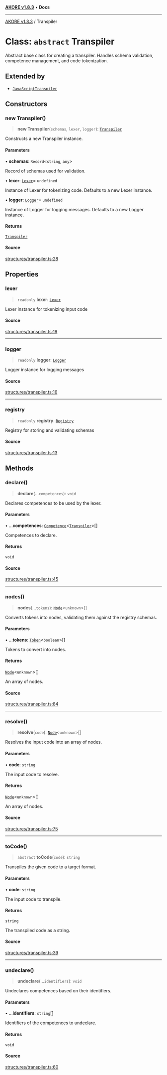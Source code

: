 [**AKORE v1.8.3**](../README.md) • **Docs**

***

[AKORE v1.8.3](../globals.md) / Transpiler

# Class: `abstract` Transpiler

Abstract base class for creating a transpiler.
Handles schema validation, competence management, and code tokenization.

## Extended by

- [`JavaScriptTranspiler`](JavaScriptTranspiler.md)

## Constructors

### new Transpiler()

> **new Transpiler**(`schemas`, `lexer`, `logger`): [`Transpiler`](Transpiler.md)

Constructs a new Transpiler instance.

#### Parameters

• **schemas**: `Record`\<`string`, `any`\>

Record of schemas used for validation.

• **lexer**: [`Lexer`](Lexer.md)= `undefined`

Instance of Lexer for tokenizing code. Defaults to a new Lexer instance.

• **logger**: [`Logger`](Logger.md)= `undefined`

Instance of Logger for logging messages. Defaults to a new Logger instance.

#### Returns

[`Transpiler`](Transpiler.md)

#### Source

[structures/transpiler.ts:28](https://github.com/Pavez7274/akore//blob/9379e12b9c8fd6ab82cc6e06af5ef6733f206841/src/structures/transpiler.ts#L28)

## Properties

### lexer

> `readonly` **lexer**: [`Lexer`](Lexer.md)

Lexer instance for tokenizing input code

#### Source

[structures/transpiler.ts:19](https://github.com/Pavez7274/akore//blob/9379e12b9c8fd6ab82cc6e06af5ef6733f206841/src/structures/transpiler.ts#L19)

***

### logger

> `readonly` **logger**: [`Logger`](Logger.md)

Logger instance for logging messages

#### Source

[structures/transpiler.ts:16](https://github.com/Pavez7274/akore//blob/9379e12b9c8fd6ab82cc6e06af5ef6733f206841/src/structures/transpiler.ts#L16)

***

### registry

> `readonly` **registry**: [`Registry`](Registry.md)

Registry for storing and validating schemas

#### Source

[structures/transpiler.ts:13](https://github.com/Pavez7274/akore//blob/9379e12b9c8fd6ab82cc6e06af5ef6733f206841/src/structures/transpiler.ts#L13)

## Methods

### declare()

> **declare**(...`competences`): `void`

Declares competences to be used by the lexer.

#### Parameters

• ...**competences**: [`Competence`](Competence.md)\<[`Transpiler`](Transpiler.md)\>[]

Competences to declare.

#### Returns

`void`

#### Source

[structures/transpiler.ts:45](https://github.com/Pavez7274/akore//blob/9379e12b9c8fd6ab82cc6e06af5ef6733f206841/src/structures/transpiler.ts#L45)

***

### nodes()

> **nodes**(...`tokens`): [`Node`](Node.md)\<`unknown`\>[]

Converts tokens into nodes, validating them against the registry schemas.

#### Parameters

• ...**tokens**: [`Token`](../interfaces/Token.md)\<`boolean`\>[]

Tokens to convert into nodes.

#### Returns

[`Node`](Node.md)\<`unknown`\>[]

An array of nodes.

#### Source

[structures/transpiler.ts:84](https://github.com/Pavez7274/akore//blob/9379e12b9c8fd6ab82cc6e06af5ef6733f206841/src/structures/transpiler.ts#L84)

***

### resolve()

> **resolve**(`code`): [`Node`](Node.md)\<`unknown`\>[]

Resolves the input code into an array of nodes.

#### Parameters

• **code**: `string`

The input code to resolve.

#### Returns

[`Node`](Node.md)\<`unknown`\>[]

An array of nodes.

#### Source

[structures/transpiler.ts:75](https://github.com/Pavez7274/akore//blob/9379e12b9c8fd6ab82cc6e06af5ef6733f206841/src/structures/transpiler.ts#L75)

***

### toCode()

> `abstract` **toCode**(`code`): `string`

Transpiles the given code to a target format.

#### Parameters

• **code**: `string`

The input code to transpile.

#### Returns

`string`

The transpiled code as a string.

#### Source

[structures/transpiler.ts:39](https://github.com/Pavez7274/akore//blob/9379e12b9c8fd6ab82cc6e06af5ef6733f206841/src/structures/transpiler.ts#L39)

***

### undeclare()

> **undeclare**(...`identifiers`): `void`

Undeclares competences based on their identifiers.

#### Parameters

• ...**identifiers**: `string`[]

Identifiers of the competences to undeclare.

#### Returns

`void`

#### Source

[structures/transpiler.ts:60](https://github.com/Pavez7274/akore//blob/9379e12b9c8fd6ab82cc6e06af5ef6733f206841/src/structures/transpiler.ts#L60)
